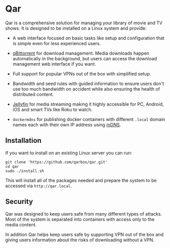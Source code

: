 
# Qar

Qar is a comprehensive solution for managing your library of movie and TV shows.
It is designed to be installed on a Linux system and provide:

 * A web interface focused on basic tasks like setup and configuration that is
   simple even for less experienced users.

 * [qBittorrent][qbittorrent] for download management. Media downloads happen
   automatically in the background, but users can access the download management
   web interface if you want.

 * Full support for popular VPNs out of the box with simplified setup.

 * Bandwidth and seed rules with guided information to ensure users don't use
   too much bandwidth on accident while also ensuring the health of distributed
   content.

 * [Jellyfin][jellyfin] for media streaming making it highly accessible for PC,
   Android, iOS and smart TVs like Roku to watch.

 * `dockermdns` for publishing docker containers with different `.local` domain
 names each with their own IP address using [mDNS][mdns].

## Installation

If you want to install on an existing Linux server you can run:

    git clone 'https://github.com/qarbox/qar.git'
    cd qar
    sudo ./install.sh

This will install all of the packages needed and prepare the system to be
accessed via `http://qar.local`.

## Security

Qar was designed to keep users safe from many different types of attacks. Most
of the system is separated into containers with access only to the media
content.

In addition Qar helps keep users safe by supporting VPN out of the box and
giving users information about the risks of downloading without a VPN.

[release]: https://github.com/qarbox/qar/releases
[mdns]: https://en.wikipedia.org/wiki/Multicast_DNS
[qbittorrent]: https://www.qbittorrent.org/
[jellyfin]: https://jellyfin.org/
